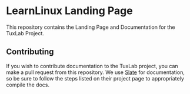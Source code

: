 # LearnLinux Landing Page
This repository contains the Landing Page and Documentation for the TuxLab Project.

## Contributing
If you wish to contribute documentation to the TuxLab project, you can make a pull request
from this repository.  We use [Slate](https://github.com/lord/slate) for documentation, so
be sure to follow the steps listed on their project page to appropriately compile the docs.
